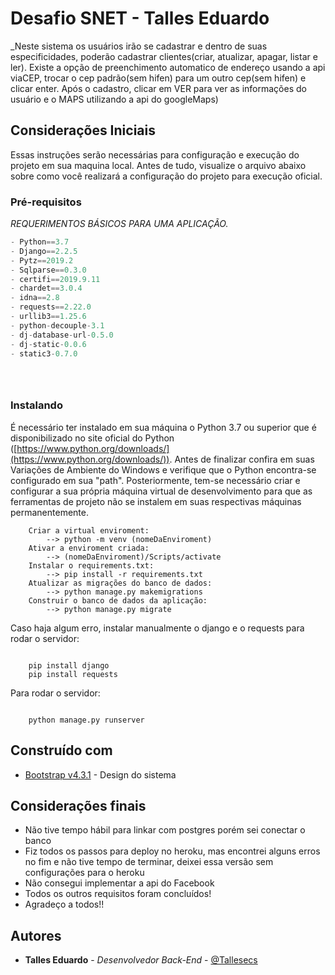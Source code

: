 Desafio SNET - Talles Eduardo
=================
_Neste sistema os usuários irão se cadastrar e dentro de suas especificidades, poderão cadastrar clientes(criar, atualizar, apagar, listar e ler). Existe a opção de preenchimento automatico de endereço usando a api viaCEP, trocar o cep padrão(sem hifen) para um outro cep(sem hifen) e clicar enter. Após o cadastro, clicar em VER para ver as informações do usuário e o MAPS utilizando a api do googleMaps)

## [](#considera%C3%A7%C3%B5es-iniciais)Considerações Iniciais

Essas instruções serão necessárias para configuração e execução do projeto em sua maquina local. Antes de tudo, visualize o arquivo abaixo sobre como você realizará a configuração do projeto para execução oficial.

### [](#pr%C3%A9-requisitos)Pré-requisitos

_REQUERIMENTOS BÁSICOS PARA UMA APLICAÇÃO._

```python
- Python==3.7
- Django==2.2.5
- Pytz==2019.2
- Sqlparse==0.3.0
- certifi==2019.9.11
- chardet==3.0.4
- idna==2.8
- requests==2.22.0
- urllib3==1.25.6
- python-decouple-3.1
- dj-database-url-0.5.0
- dj-static-0.0.6
- static3-0.7.0





```

### [](#instalando)Instalando

É necessário ter instalado em sua máquina o Python 3.7 ou superior que é disponibilizado no site oficial do Python ([https://www.python.org/downloads/](https://www.python.org/downloads/)). Antes de finalizar confira em suas Variações de Ambiente do Windows e verifique que o Python encontra-se configurado em sua "path". Posteriormente, tem-se necessário criar e configurar a sua própria máquina virtual de desenvolvimento para que as ferramentas de projeto não se instalem em suas respectivas máquinas permanentemente.

```
	Criar a virtual enviroment:
		--> python -m venv (nomeDaEnviroment)
	Ativar a enviroment criada:
		--> (nomeDaEnviroment)/Scripts/activate
	Instalar o requirements.txt:
	    --> pip install -r requirements.txt
	Atualizar as migrações do banco de dados:
	    --> python manage.py makemigrations
	Construir o banco de dados da aplicação:
	    --> python manage.py migrate
```

Caso haja algum erro, instalar manualmente o django e o requests para rodar o servidor:

```

	pip install django
	pip install requests

```

Para rodar o servidor:

```

	python manage.py runserver

```

## [](#constru%C3%ADdo-com)Construído com

- [Bootstrap v4.3.1](https://maxcdn.bootstrapcdn.com/bootstrap/4.3.1/css/bootstrap.min.css) - Design do sistema

## [](#constru%C3%ADdo-com)Considerações finais

- Não tive tempo hábil para linkar com postgres porém sei conectar o banco
- Fiz todos os passos para deploy no heroku, mas encontrei alguns erros no fim e não tive tempo de terminar, deixei essa versão sem configurações para o heroku
- Não consegui implementar a api do Facebook
- Todos os outros requisitos foram concluídos!
- Agradeço a todos!!

  

## [](#autores)Autores

-   **Talles Eduardo** - _Desenvolvedor Back-End_ - [@Tallesecs](https://github.com/Tallesecs)


